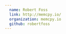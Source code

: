 ```yaml
---
  name: Robert Foss
  link: http://memcpy.io/
  organization: memcpy.io
  github: robertfoss
---
```

